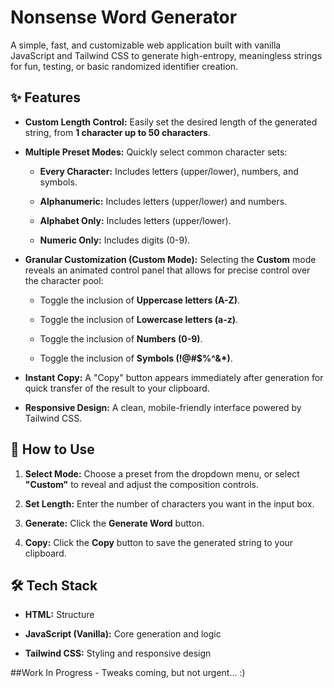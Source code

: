 # Nonsense Word Generator

A simple, fast, and customizable web application built with vanilla JavaScript and Tailwind CSS to generate high-entropy, meaningless strings for fun, testing, or basic randomized identifier creation.

## ✨ Features

* **Custom Length Control:** Easily set the desired length of the generated string, from **1 character up to 50 characters**.

* **Multiple Preset Modes:** Quickly select common character sets:

  * **Every Character:** Includes letters (upper/lower), numbers, and symbols.

  * **Alphanumeric:** Includes letters (upper/lower) and numbers.

  * **Alphabet Only:** Includes letters (upper/lower).

  * **Numeric Only:** Includes digits (0-9).

* **Granular Customization (Custom Mode):** Selecting the **Custom** mode reveals an animated control panel that allows for precise control over the character pool:

  * Toggle the inclusion of **Uppercase letters (A-Z)**.

  * Toggle the inclusion of **Lowercase letters (a-z)**.

  * Toggle the inclusion of **Numbers (0-9)**.

  * Toggle the inclusion of **Symbols (!@#$%^&\*)**.

* **Instant Copy:** A "Copy" button appears immediately after generation for quick transfer of the result to your clipboard.

* **Responsive Design:** A clean, mobile-friendly interface powered by Tailwind CSS.

## 🚀 How to Use

1. **Select Mode:** Choose a preset from the dropdown menu, or select **"Custom"** to reveal and adjust the composition controls.

2. **Set Length:** Enter the number of characters you want in the input box.

3. **Generate:** Click the **Generate Word** button.

4. **Copy:** Click the **Copy** button to save the generated string to your clipboard.

## 🛠️ Tech Stack

* **HTML:** Structure

* **JavaScript (Vanilla):** Core generation and logic

* **Tailwind CSS:** Styling and responsive design



##Work In Progress - Tweaks coming, but not urgent... :)

